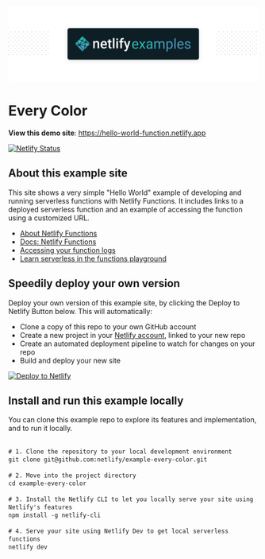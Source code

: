 ![Netlify examples](netlify-badge-examples.png)

# Every Color

**View this demo site**: https://hello-world-function.netlify.app

[![Netlify Status](https://api.netlify.com/api/v1/badges/488273b8-e7d0-40c3-818c-25bad51a3007/deploy-status)](https://app.netlify.com/sites/every-color/deploys)



## About this example site

This site shows a very simple "Hello World" example of developing and running serverless functions with Netlify Functions. It includes links to a deployed serverless function and an example of accessing the function using a customized URL.


- [About Netlify Functions](https://www.netlify.com/products/functions/?utm_campaign=dx-examples&utm_source=example-site&utm_medium=web&utm_content=example-hello-functions)
- [Docs: Netlify Functions](https://docs.netlify.com/functions/overview/?utm_campaign=dx-examples&utm_source=example-site&utm_medium=web&utm_content=example-hello-functions)
- [Accessing your function logs](https://docs.netlify.com/functions/logs/?utm_campaign=dx-examples&utm_source=example-site&utm_medium=web&utm_content=example-hello-functions)
- [Learn serverless in the functions playground](https://functions.netlify.com/?utm_campaign=dx-examples&utm_source=example-site&utm_medium=web&utm_content=example-hello-functions)
            


## Speedily deploy your own version

Deploy your own version of this example site, by clicking the Deploy to Netlify Button below. This will automatically:

- Clone a copy of this repo to your own GitHub account
- Create a new project in your [Netlify account](https://app.netlify.com/?utm_medium=social&utm_source=github&utm_campaign=devex-ph&utm_content=devex-examples), linked to your new repo
- Create an automated deployment pipeline to watch for changes on your repo
- Build and deploy your new site

[![Deploy to Netlify](https://www.netlify.com/img/deploy/button.svg)](https://app.netlify.com/start/deploy?repository=https://github.com/netlify/example-every-color&utm_medium=social&utm_source=github&utm_campaign=devex-ph&utm_content=devex-examples)


## Install and run this example locally

You can clone this example repo to explore its features and implementation, and to run it locally.

```shell

# 1. Clone the repository to your local development environment
git clone git@github.com:netlify/example-every-color.git

# 2. Move into the project directory
cd example-every-color

# 3. Install the Netlify CLI to let you locally serve your site using Netlify's features
npm install -g netlify-cli

# 4. Serve your site using Netlify Dev to get local serverless functions
netlify dev

```



